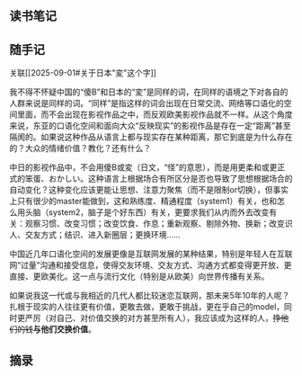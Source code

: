 ## 读书笔记







## 随手记

关联[[2025-09-01#关于日本"変"这个字]]

我不得不怀疑中国的“傻B”和日本的“変”是同样的词，在同样的语境之下对各自的人群来说是同样的词。“同样”是指这样的词会出现在日常交流、网络等口语化的空间里面，而不会出现在影视作品之中，而反观欧美影视作品就不一样。从这个角度来说，东亚的口语化空间和面向大众“反映现实”的影视作品是存在一定“距离”甚至隔阂的。如果说这种作品从语言上都与现实存在某种距离，那它到底是为什么存在的？大众的情绪价值？教化？还有什么？

中日的影视作品中，不会用傻B或変（日文，“怪”的意思），而是用更柔和或更正式的笨蛋、おかしい。这种语言上根据场合有所区分是否也导致了思想根据场合的自动变化？这种变化应该更能让思想、注意力聚焦（而不是限制or切换），但事实上只有很少的master能做到，这和熟练度、精通程度（system1）有关，也和怎么用头脑（system2，脑子是个好东西）有关，更要求我们从内而外去改变有关：观察习惯、改变习惯；改变饮食、作息；重新观察、剔除外物、换新；改变识人、交友方式；结识、进入新圈层；更换环境......

中国近几年口语化空间的发展更像是互联网发展的某种结果，特别是年轻人在互联网“过量”沟通和接受信息，使得交友环境、交友方式、沟通方式都变得更开放、更直接、更欧美化。这一点与流行文化（特别是从欧美）向世界传播有关系。

如果说我这一代或与我相近的几代人都比较迷恋互联网，那未来5年10年的人呢？扎根于现实的人往往更有价值，更敢去做，更敢于挑战，更在乎自己的model，同时更严厉（对自己、对价值交换的对方甚至所有人），我应该成为这样的人，~~挣他们的钱~~**与他们交换价值**。




## 摘录
